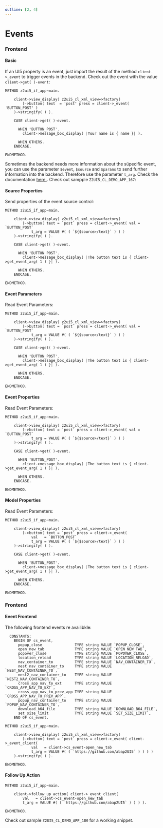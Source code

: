 ```yaml
---
outline: [2, 4]
---
```

# Events

### Frontend

#### Basic

If an UI5 property is an event, just import the result of the method `client->_event` to trigger events in the backend. Check out the event with the value `client->get( )-event`:

```abap
METHOD z2ui5_if_app~main.
 
    client->view_display( z2ui5_cl_xml_view=>factory(
        )->button( text  = 'post' press = client->_event( 'BUTTON_POST' )
    )->stringify( ) ).
 
    CASE client->get( )-event.

      WHEN 'BUTTON_POST'.
        client->message_box_display( |Your name is { name }| ).

      WHEN OTHERS.
    ENDCASE.
 
ENDMETHOD.
```

Sometimes the backend needs more information about the süpecific event, you can use the parameter `$event`, `$source` and `$params` to send further information into the backend. Therefore use the parameter `t_arg`. Check the documentation [here.](https://openui5.hana.ondemand.com/#/topic/b0fb4de7364f4bcbb053a99aa645affe). Check out sampple `Z2UI5_CL_DEMO_APP_167`:

#### Source Properties
Send properties of the event source control:
```abap
METHOD z2ui5_if_app~main.
 
    client->view_display( z2ui5_cl_xml_view=>factory(
        )->button( text = `post` press = client->_event( val = `BUTTON_POST` 
            t_arg = VALUE #( ( `${$source>/text}` ) ) ) 
    )->stringify( ) ).
 
    CASE client->get( )-event.

      WHEN 'BUTTON_POST'.
        client->message_box_display( |The button text is { client->get_event_arg( 1 ) }| ).

      WHEN OTHERS.
    ENDCASE.
 
ENDMETHOD.
```

#### Event Parameters
Read Event Parameters:
```abap
METHOD z2ui5_if_app~main.
 
    client->view_display( z2ui5_cl_xml_view=>factory(
        )->button( text = `post` press = client->_event( val = `BUTTON_POST` 
            t_arg = VALUE #( ( `${$source>/text}` ) ) ) 
    )->stringify( ) ).
 
    CASE client->get( )-event.

      WHEN 'BUTTON_POST'.
        client->message_box_display( |The button text is { client->get_event_arg( 1 ) }| ).

      WHEN OTHERS.
    ENDCASE.
 
ENDMETHOD.
```

#### Event Properties
Read Event Parameters:
```abap
METHOD z2ui5_if_app~main.
 
    client->view_display( z2ui5_cl_xml_view=>factory(
        )->button( text = `post` press = client->_event( val = `BUTTON_POST` 
            t_arg = VALUE #( ( `${$source>/text}` ) ) ) 
    )->stringify( ) ).
 
    CASE client->get( )-event.

      WHEN 'BUTTON_POST'.
        client->message_box_display( |The button text is { client->get_event_arg( 1 ) }| ).

      WHEN OTHERS.
    ENDCASE.
 
ENDMETHOD.
```

#### Model Properties
Read Event Parameters:
```abap
METHOD z2ui5_if_app~main.
 
    client->view_display( z2ui5_cl_xml_view=>factory(
        )->button( text = `post` press = client->_event( 
            val   = `BUTTON_POST` 
            t_arg = VALUE #( ( `${$source>/text}` ) ) ) 
    )->stringify( ) ).
 
    CASE client->get( )-event.

      WHEN 'BUTTON_POST'.
        client->message_box_display( |The button text is { client->get_event_arg( 1 ) }| ).

      WHEN OTHERS.
    ENDCASE.
 
ENDMETHOD.
```

### Frontend

#### Event Frontend

The following frontend events re availibkle:
```abap
  CONSTANTS:
    BEGIN OF cs_event,
      popup_close               TYPE string VALUE `POPUP_CLOSE`,
      open_new_tab              TYPE string VALUE `OPEN_NEW_TAB`,
      popover_close             TYPE string VALUE `POPOVER_CLOSE`,
      location_reload           TYPE string VALUE `LOCATION_RELOAD`,
      nav_container_to          TYPE string VALUE `NAV_CONTAINER_TO`,
      nest_nav_container_to     TYPE string VALUE `NEST_NAV_CONTAINER_TO`,
      nest2_nav_container_to    TYPE string VALUE `NEST2_NAV_CONTAINER_TO`,
      cross_app_nav_to_ext      TYPE string VALUE `CROSS_APP_NAV_TO_EXT`,
      cross_app_nav_to_prev_app TYPE string VALUE `CROSS_APP_NAV_TO_PREV_APP`,
      popup_nav_container_to    TYPE string VALUE `POPUP_NAV_CONTAINER_TO`,
      download_b64_file         TYPE string VALUE `DOWNLOAD_B64_FILE`,
      set_size_limit            TYPE string VALUE `SET_SIZE_LIMIT`,
    END OF cs_event.
```

```abap
METHOD z2ui5_if_app~main.
 
    client->view_display( z2ui5_cl_xml_view=>factory(
        )->button( text = `post` press = client->_event( client->_event_client( 
            val   = client->cs_event-open_new_tab 
            t_arg = VALUE #( ( `https://github.com/abap2UI5` ) ) ) ) 
    )->stringify( ) ).
 
ENDMETHOD.
```

#### Follow Up Action
```abap
METHOD z2ui5_if_app~main.

    client->follow_up_action( client->_event_client( 
        val   = client->cs_event-open_new_tab 
        t_arg = VALUE #( ( `https://github.com/abap2UI5` ) ) ) ).

ENDMETHOD.
```
Check out sample `Z2UI5_CL_DEMO_APP_180` for a working snippet.